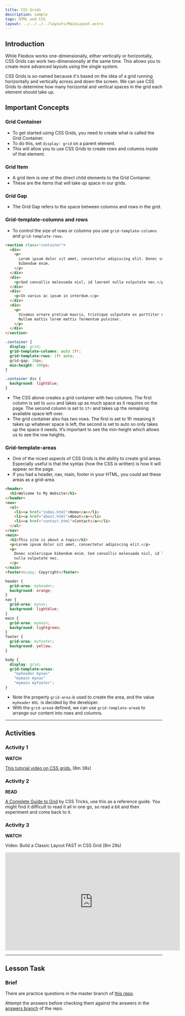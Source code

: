 ```yaml
---
title: CSS Grids
description: sample
tags: HTML and CSS
layout: ../../../../layouts/MainLayout.astro
---
```


## Introduction

While Flexbox works one-dimensionally, either vertically or horizontally, CSS Grids can work two-dimensionally at the same time. This allows you to create more advanced layouts using the single system.

CSS Grids is so-named because it's based on the idea of a grid running horizontally and vertically across and down the screen. We can use CSS Grids to determine how many horizontal and vertical spaces in the grid each element should take up.

## Important Concepts

### Grid Container

- To get started using CSS Grids, you need to create what is called the Grid Container.
- To do this, set `display: grid` on a parent element.
- This will allow you to use CSS Grids to create rows and columns inside of that element.

### Grid Item

- A grid item is one of the direct child elements to the Grid Container.
- These are the items that will take up space in our grids.

### Grid Gap

- The Grid Gap refers to the space between columns and rows in the grid.

### Grid-template-columns and rows

- To control the size of rows or columns you use `grid-template-columns` and `grid-template-rows`.

```html
<section class="container">
  <div>
    <p>
      Lorem ipsum dolor sit amet, consectetur adipiscing elit. Donec scelerisque
      bibendum enim.
    </p>
  </div>
  <div>
    <p>Sed convallis malesuada nisl, id laoreet nulla vulputate nec.</p>
  </div>
  <div>
    <p>In varius ac ipsum in interdum.</p>
  </div>
  <div>
    <p>
      Vivamus ornare pretium mauris, tristique vulputate ex porttitor non.
      Nullam mattis lorem mattis fermentum pulvinar.
    </p>
  </div>
</section>
```

```css
.container {
  display: grid;
  grid-template-columns: auto 1fr;
  grid-template-rows: 1fr auto;
  grid-gap: 10px;
  min-height: 400px;
}

.container div {
  background: lightblue;
}
```

- The CSS above creates a grid container with two columns. The first column is set to `auto` and takes up as much space as it requires on the page. The second column is set to `1fr` and takes up the remaining available space left over.
- The grid container also has two rows. The first is set to 1fr meaning it takes up whatever space is left, the second is set to auto so only takes up the space it needs. It’s important to see the min-height which allows us to see the row heights.

### Grid-template-areas

- One of the nicest aspects of CSS Grids is the ability to create grid areas. Especially useful is that the syntax (how the CSS is written) is how it will appear on the page.
- If you had a header, nav, main, footer in your HTML, you could set these areas as a grid-area.

```html
<header>
  <h1>Welcome to My Website</h1>
</header>
<nav>
  <ul>
    <li><a href="index.html">Home</a></li>
    <li><a href="about.html">About</a></li>
    <li><a href="contact.html">Contact</a></li>
  </ul>
</nav>
<main>
  <h2>This site is about a topic</h2>
  <p>Lorem ipsum dolor sit amet, consectetur adipiscing elit.</p>
  <p>
    Donec scelerisque bibendum enim. Sed convallis malesuada nisl, id laoreet
    nulla vulputate nec.
  </p>
</main>
<footer>&copy; Copyright</footer>
```

```css
header {
  grid-area: myheader;
  background: orange;
}
nav {
  grid-area: mynav;
  background: lightblue;
}
main {
  grid-area: mymain;
  background: lightgreen;
}
footer {
  grid-area: myfooter;
  background: yellow;
}

body {
  display: grid;
  grid-template-areas:
    "myheader mynav"
    "mymain mynav"
    "mymain myfooter";
}
```

- Note the property `grid-area` is used to create the area, and the value `myheader` etc. is decided by the developer.
- With the `grid-area`s defined, we can use `grid-template-area`s to arrange our content into rows and columns.

<hr>

## Activities

### Activity 1

**WATCH**

[This tutorial video on CSS grids.](https://scrimba.com/scrim/cWvWwNcP?pl=paaBbTa) (8m 38s)

### Activity 2

**READ**

[A Complete Guide to Grid](https://css-tricks.com/snippets/css/complete-guide-grid/) by CSS Tricks, use this as a reference guide. You might find it difficult to read it all in one go, so read a bit and then experiment and come back to it.

### Activity 3

**WATCH**

Video: Build a Classic Layout FAST in CSS Grid (8m 29s)

<iframe width="560" height="315" src="https://www.youtube.com/embed/KOvGeFUHAC0" title="YouTube video player" frameborder="0" allow="accelerometer; autoplay; clipboard-write; encrypted-media; gyroscope; picture-in-picture" allowfullscreen></iframe>

<hr>

## Lesson Task

### Brief

There are practice questions in the master branch of [this repo](https://github.com/Noroff-Education/lesson-task-htmlcss-module3-lesson3).

Attempt the answers before checking them against the answers in the [answers branch](https://github.com/Noroff-Education/lesson-task-htmlcss-module3-lesson3/tree/answers) of the repo.
